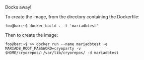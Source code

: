 Docks away!

To create the image, from the directory containing the Dockerfile:

```console
foo@bar:~$ docker build . -t 'mariadbtest'
```

Then to create the image:

```console
foo@bar:~$ >> docker run --name mariadbtest -e MARIADB_ROOT_PASSWORD=cryoparty -v $HOME/cryorepos/:/var/lib/cryorepos/ -d mariadbtest
```
